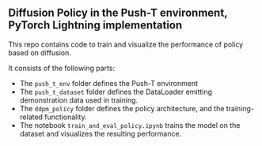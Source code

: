 ## Diffusion Policy in the Push-T environment, PyTorch Lightning implementation

This repo contains code to train and visualize the performance of policy based on diffusion.

It consists of the following parts:
- The `push_t_env` folder defines the Push-T  environment
- The `push_t_dataset` folder defines the DataLoader emitting demonstration data used in training.
- The `ddpm_policy` folder defines the policy architecture, and the training-related functionality.
- The notebook `train_and_eval_policy.ipynb` trains the model on the dataset and visualizes the resulting performance.